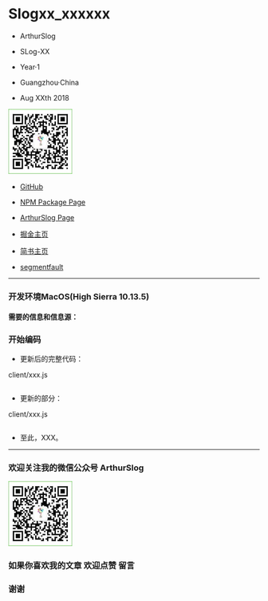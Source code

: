 # Slogxx_xxxxxx

* ArthurSlog
* SLog-XX
* Year·1

* Guangzhou·China
* Aug XXth 2018

![关注微信公众号“ArthurSlog”](https://github.com/BlessedChild/LogofAxu/blob/master/images/icon_128.jpg?raw=true "微信扫描二维码，关注我的公众号")

* [GitHub](https://github.com/BlessedChild/ArthurSlog)

* [NPM Package Page](https://www.npmjs.com/~arthurslog)

* [ArthurSlog Page](http://www.arthurslog.com)

* [掘金主页](https://juejin.im/user/59f2a424f265da432f305c66/posts)

* [简书主页](https://www.jianshu.com/u/b9ebe10f0534)

* [segmentfault](https://segmentfault.com/u/arthurslog/articles)



---

### 开发环境MacOS(High Sierra 10.13.5)

#### 需要的信息和信息源：

### 开始编码

* 更新后的完整代码：

client/xxx.js
```

```

* 更新的部分：

client/xxx.js
```

```
* 至此，XXX。

---

### 欢迎关注我的微信公众号 ArthurSlog

![关注微信公众号“ArthurSlog”](https://github.com/BlessedChild/LogofAxu/blob/master/images/icon_128.jpg?raw=true "微信扫描二维码，关注我的公众号")

### 如果你喜欢我的文章 欢迎点赞 留言
### 谢谢

